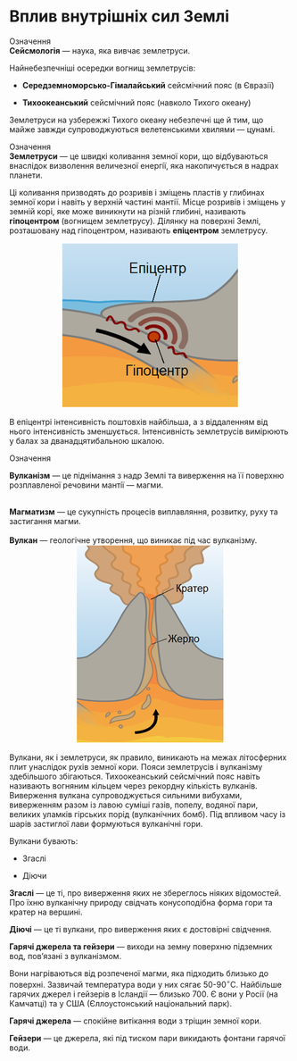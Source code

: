 Вплив внутрішніх сил Землі
==========================

<div class="eoz-wrap">
<span class="eoz">Означення</span>
<div class="eoz-text">
<b>Сейсмологiя</b> — наука, яка вивчає землетруси.
</div>
</div>

Найнебезпечніші осередки вогнищ землетрусів:

-   **Середземноморсько-Гімалайський** сейсмічний пояс
    (в Євразії)

-   **Тихоокеанський** сейсмічний пояс
    (навколо Тихого океану)

Землетруси на узбережжі Тихого океану небезпечні ще й тим, що майже
завжди супроводжуються велетенськими хвилями — цунамі.

<div class="eoz-wrap">
<span class="eoz">Означення</span>
<div class="eoz-text">
<b>Землетруси</b> — це швидкi коливання земної кори, що вiдбуваються внаслiдок
визволення величезної енергiї, яка накопичується в надрах планети.
</div>
</div>

Ці коливання призводять до розривів і зміщень пластів у глибинах земної
кори і навіть у верхній частині мантії. Місце розривів і зміщень у
земній корі, яке може виникнути на різній глибині, називають
**гіпоцентром** (вогнищем землетрусу). Ділянку на поверхні Землі,
розташовану над гіпоцентром, називають **епіцентром** землетрусу.

<div align="center">
<img src="8.png"/>
</div>

В епіцентрі інтенсивність поштовхів найбільша, а з віддаленням від нього
інтенсивність зменшується. Інтенсивність землетрусів вимірюють у балах
за дванадцятибальною шкалою.


<div class="eoz-wrap">
<span class="eoz">Означення</span>
<div class="eoz-text">
<p><b>Вулканiзм</b> — це пiднiмання з надр Землi та виверження на її поверхню розплавленої речовини мантiї — магми.</p>
<br/>
<b>Магматизм</b> — це сукупнiсть процесiв виплавляння, розвитку, руху та застигання магми.<br/>
<br/>
<b>Вулкан</b> — геологiчне утворення, що виникає пiд час вулканiзму.<br/>
</div>
</div>

<div align="center">
<img src="9.png"/>
</div>

Вулкани, як і землетруси, як правило, виникають на межах літосферних
плит унаслідок рухів земної кори. Пояси землетрусів і вулканізму
здебільшого збігаються. Тихоокеанський сейсмічний пояс навіть називають
вогняним кільцем через рекордну кількість вулканів. Виверження вулкана
супроводжується сильними вибухами, виверженням разом із лавою суміші
газів, попелу, водяної пари, великих уламків гірських порід (вулканічних
бомб). Під впливом часу із шарів застиглої лави формуються вулканічні
гори.

Вулкани бувають:

-   Згаслі

-   Діючи

**Згаслі** — це ті, про виверження яких не збереглось ніяких відомостей.
Про їхню вулканічну природу свідчать конусоподібна форма гори та кратер
на вершині.

**Діючі** — це ті вулкани, про виверження яких є достовірні свідчення.

**Гарячі джерела та гейзери** — виходи на земну поверхню підземних вод,
пов’язані з вулканізмом.

Вони нагріваються від розпеченої магми, яка підходить близько до
поверхні. Зазвичай температура води у них сягає 50-90$^{\circ}$С.
Найбільше гарячих джерел і гейзерів в Ісландії — близько 700. Є вони у
Росії (на Камчатці) та у США (Єллоустонський національний парк).

**Гарячі джерела** — спокійне витікання води з тріщин земної кори.

**Гейзери** — це джерела, які під тиском пари викидають фонтани гарячої
води.